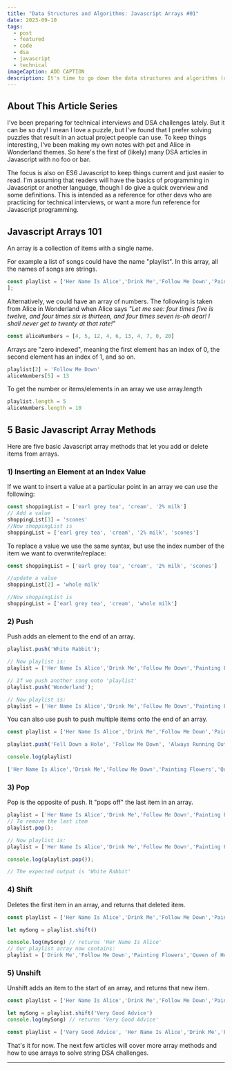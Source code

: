 ```yaml
---
title: "Data Structures and Algorithms: Javascript Arrays #01"
date: 2023-09-10
tags:
  - post
  - featured
  - code
  - dsa
  - javascript
  - technical
imageCaption: ADD CAPTION
description: It's time to go down the data structures and algorithms (dsa) rabbit hole. But let's make things more fun - no "foo" and "bar" here! This is a series of pet and Alice in Wonderland themed DSA articles. We're starting with the basics of arrays in Javascript.
---
```

## About This Article Series

I've been preparing for technical interviews and DSA challenges lately. But it can be so dry! I mean I love a puzzle, but I've found that I prefer solving puzzles that result in an actual project people can use. To keep things interesting, I've been making my own notes with pet and Alice in Wonderland themes. So here's the first of (likely) many DSA articles in Javascript with no foo or bar. 

The focus is also on ES6 Javascript to keep things current and just easier to read. I'm assuming that readers will have the basics of programming in Javascript or another language, though I do give a quick overview and some definitions. This is intended as a reference for other devs who are practicing for technical interviews, or want a more fun reference for Javascript programming.

## Javascript Arrays 101

An array is a collection of items with a single name.

For example a list of songs could have the name "playlist". In this array, all the names of songs are strings.

```js
const playlist = ['Her Name Is Alice','Drink Me','Follow Me Down','Painting Flowers','Queen of Hearts'
];
```
Alternatively, we could have an array of numbers. The following is taken from Alice in Wonderland when Alice says *"Let me see: four times five is twelve, and four times six is thirteen, and four times seven is-oh dear! I shall never get to twenty at that rate!"* 

```js
const aliceNumbers = [4, 5, 12, 4, 6, 13, 4, 7, 0, 20]
```

Arrays are "zero indexed", meaning the first element has an index of 0, the second element has an index of 1, and so on.

```js
playlist[2] = 'Follow Me Down'
aliceNumbers[5] = 13
```

To get the number or items/elements in an  array we use array.length

```js
playlist.length = 5
aliceNumbers.length = 10
```

## 5 Basic Javascript Array Methods 

Here are five basic Javascript array methods that let you add or delete items from arrays.

### 1) Inserting an Element at an Index Value

If we want to insert a value at a particular point in an array we can use the following:


```js
const shoppingList = ['earl grey tea', 'cream', '2% milk']
// Add a value
shoppingList[3] = 'scones'
//Now shoppingList is
shoppingList = ['earl grey tea', 'cream', '2% milk', 'scones']
```

To replace a value we use the same syntax, but use the index number of the item we want to overwrite/replace:

```js
const shoppingList = ['earl grey tea', 'cream', '2% milk', 'scones']

//update a value
shoppingList[2] = 'whole milk'

//Now shoppingList is
shoppingList = ['earl grey tea', 'cream', 'whole milk']
```
### 2) Push

Push adds an element to the end of an array.

```js
playlist.push('White Rabbit');

// Now playlist is:
playlist = ['Her Name Is Alice','Drink Me','Follow Me Down','Painting Flowers','Queen of Hearts', 'White Rabbit'];

// If we push another song onto 'playlist' 
playlist.push('Wonderland');

// Now playlist is:
playlist = ['Her Name Is Alice','Drink Me','Follow Me Down','Painting Flowers','Queen of Hearts', 'White Rabbit', 'Wonderland'];

```

You can also use push to push multiple items onto the end of an array.

```js
const playlist = ['Her Name Is Alice','Drink Me','Follow Me Down','Painting Flowers','Queen of Hearts', 'White Rabbit', 'Wonderland'];

playlist.push('Fell Down a Hole', 'Follow Me Down', 'Always Running Out of Time')

console.log(playlist)

['Her Name Is Alice','Drink Me','Follow Me Down','Painting Flowers','Queen of Hearts', 'White Rabbit', 'Wonderland', 'Fell Down a Hole', 'Follow Me Down', 'Always Running Out of Time'];
```

### 3) Pop

Pop is the opposite of push. It "pops off" the last item in an array.

```js
playlist = ['Her Name Is Alice','Drink Me','Follow Me Down','Painting Flowers','Queen of Hearts', 'White Rabbit', 'Wonderland'];
// To remove the last item
playlist.pop(); 

// Now playlist is:
playlist = ['Her Name Is Alice','Drink Me','Follow Me Down','Painting Flowers','Queen of Hearts', 'White Rabbit'];

console.log(playlist.pop());

// The expected output is 'White Rabbit'

```


### 4) Shift

Deletes the first item in an array, and returns that deleted item.

```js
const playlist = ['Her Name Is Alice','Drink Me','Follow Me Down','Painting Flowers','Queen of Hearts', 'White Rabbit', 'Wonderland'];

let mySong = playlist.shift()

console.log(mySong) // returns 'Her Name Is Alice'
// Our playlist array now contains:
playlist = ['Drink Me','Follow Me Down','Painting Flowers','Queen of Hearts', 'White Rabbit', 'Wonderland'];
```

### 5) Unshift

Unshift adds an item to the start of an array, and returns that new item.

```js
const playlist = ['Her Name Is Alice','Drink Me','Follow Me Down','Painting Flowers','Queen of Hearts', 'White Rabbit', 'Wonderland'];

let mySong = playlist.shift('Very Good Advice')
console.log(mySong) // returns 'Very Good Advice'

const playlist = ['Very Good Advice', 'Her Name Is Alice','Drink Me','Follow Me Down','Painting Flowers','Queen of Hearts', 'White Rabbit', 'Wonderland'];
```


That's it for now. The next few articles will cover more array methods and how to use arrays to solve string DSA challenges.
___
